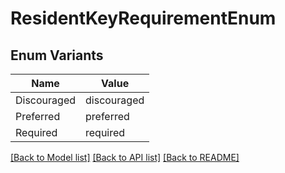 # ResidentKeyRequirementEnum

## Enum Variants

| Name | Value |
|---- | -----|
| Discouraged | discouraged |
| Preferred | preferred |
| Required | required |


[[Back to Model list]](../README.md#documentation-for-models) [[Back to API list]](../README.md#documentation-for-api-endpoints) [[Back to README]](../README.md)


